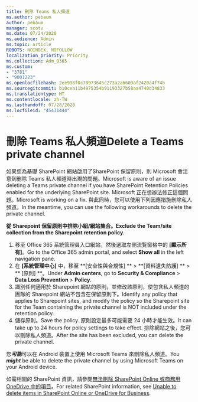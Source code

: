 ```yaml
---
title: 刪除 Teams 私人頻道
ms.author: pebaum
author: pebaum
manager: scotv
ms.date: 07/24/2020
ms.audience: Admin
ms.topic: article
ROBOTS: NOINDEX, NOFOLLOW
localization_priority: Priority
ms.collection: Adm_O365
ms.custom:
- "3781"
- "9001223"
ms.openlocfilehash: 2ee998f0c70973645c273a2a6609af2420a4f74b
ms.sourcegitcommit: b10cea11b4975354b91193327b58aa4740d34833
ms.translationtype: HT
ms.contentlocale: zh-TW
ms.lasthandoff: 07/28/2020
ms.locfileid: "45431444"
---
```

# <a name="delete-a-teams-private-channel"></a><span data-ttu-id="2dbba-102">刪除 Teams 私人頻道</span><span class="sxs-lookup"><span data-stu-id="2dbba-102">Delete a Teams private channel</span></span>

<span data-ttu-id="2dbba-103">如果您為基礎 SharePoint 網站啟用了SharePoint 保留原則，則 Microsoft 會注意到删除 Teams 私人頻道時出現的問題。</span><span class="sxs-lookup"><span data-stu-id="2dbba-103">Microsoft is aware of an issue deleting a Teams private channel if you have SharePoint Retention Policies enabled for the underlying SharePoint site.</span></span> <span data-ttu-id="2dbba-104">Microsoft 正在想辦法修正這個問題。</span><span class="sxs-lookup"><span data-stu-id="2dbba-104">Microsoft is working on a fix.</span></span> <span data-ttu-id="2dbba-105">與此同時，您可以使用下列因應措施刪除私人頻道。</span><span class="sxs-lookup"><span data-stu-id="2dbba-105">In the meantime, you can use the following workarounds to delete the private channel.</span></span>

<span data-ttu-id="2dbba-106">**從 Sharepoint 保留原則中排除小組/網站集合。**</span><span class="sxs-lookup"><span data-stu-id="2dbba-106">**Exclude the Team/site collection from the Sharepoint retention policy.**</span></span>

1. <span data-ttu-id="2dbba-107">移至 Office 365 系統管理員入口網站，然後選取左側流覽窗格中的 **[顯示所有]**。</span><span class="sxs-lookup"><span data-stu-id="2dbba-107">Go to the Office 365 admin portal, and select **Show all** in the left navigation pane.</span></span>
2. <span data-ttu-id="2dbba-108">在 **[系統管理中心]** 中，移至 \*\*[安全性與合規性] \*\* > \*\*[資料遺失防護] \*\* > \*\* [原則] \*\*。</span><span class="sxs-lookup"><span data-stu-id="2dbba-108">Under **Admin centers**, go to **Security & Compliance** > **Data Loss Prevention** > **Policy**.</span></span>
3. <span data-ttu-id="2dbba-109">識別任何適用於 Sharepoint 網站的原則，並修改該原則，使包含私人頻道的團隊的 Sharepoint 網站不包含在保留原則下。</span><span class="sxs-lookup"><span data-stu-id="2dbba-109">Identify any policy that applies to Sharepoint sites, and modify the policy so the Sharepoint site for the Team containing the private channel is NOT included under the retention policy.</span></span>
4. <span data-ttu-id="2dbba-110">儲存原則。</span><span class="sxs-lookup"><span data-stu-id="2dbba-110">Save the policy.</span></span>
    <span data-ttu-id="2dbba-111">原則設定最多可能需要 24 小時才能生效。</span><span class="sxs-lookup"><span data-stu-id="2dbba-111">It can take up to 24 hours for policy settings to take effect.</span></span>
    <span data-ttu-id="2dbba-112">排除網站之後，您可以刪除私人頻道。</span><span class="sxs-lookup"><span data-stu-id="2dbba-112">After the site has been excluded, you can delete the private channel.</span></span>  
    
<span data-ttu-id="2dbba-113">您***可能***可以在 Android 裝置上使用 Microsoft Teams 來刪除私人頻道。</span><span class="sxs-lookup"><span data-stu-id="2dbba-113">You  ***might*** be able to delete the private channel by using Microsoft Teams on your Android device.</span></span> 

<span data-ttu-id="2dbba-114">如需相關的 SharePoint 資訊，請參閱[無法刪除 SharePoint Online 或商務用 OneDrive 中的項目](https://docs.microsoft.com/alchemyinsights/retention-policy-ediscovery-hold)。</span><span class="sxs-lookup"><span data-stu-id="2dbba-114">For related SharePoint information, see [Unable to delete items in SharePoint Online or OneDrive for Business](https://docs.microsoft.com/alchemyinsights/retention-policy-ediscovery-hold).</span></span>